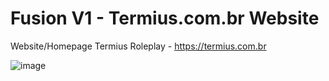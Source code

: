 # Fusion V1 - Termius.com.br Website
Website/Homepage Termius Roleplay - https://termius.com.br

![image](https://user-images.githubusercontent.com/13917322/111555653-99675780-8767-11eb-9dba-3702a56ce62c.png)
